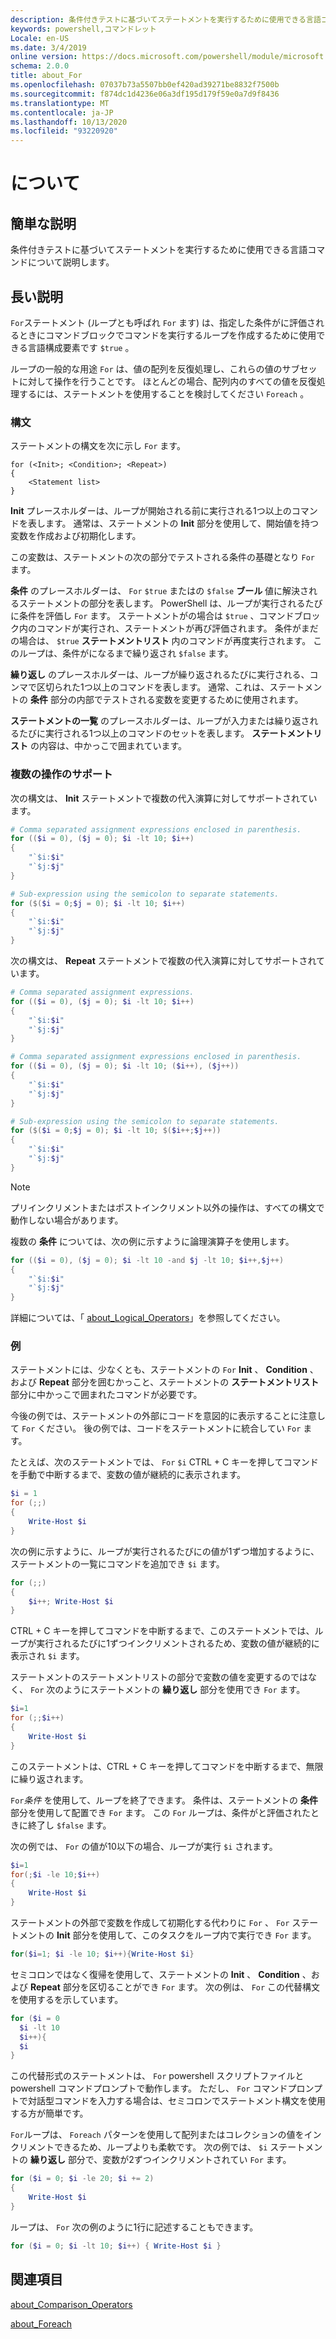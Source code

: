 ```yaml
---
description: 条件付きテストに基づいてステートメントを実行するために使用できる言語コマンドについて説明します。
keywords: powershell,コマンドレット
Locale: en-US
ms.date: 3/4/2019
online version: https://docs.microsoft.com/powershell/module/microsoft.powershell.core/about/about_for?view=powershell-7.1&WT.mc_id=ps-gethelp
schema: 2.0.0
title: about_For
ms.openlocfilehash: 07037b73a5507bb0ef420ad39271be8832f7500b
ms.sourcegitcommit: f874dc1d4236e06a3df195d179f59e0a7d9f8436
ms.translationtype: MT
ms.contentlocale: ja-JP
ms.lasthandoff: 10/13/2020
ms.locfileid: "93220920"
---
```

# <a name="about-for"></a>について

## <a name="short-description"></a>簡単な説明
条件付きテストに基づいてステートメントを実行するために使用できる言語コマンドについて説明します。

## <a name="long-description"></a>長い説明

`For`ステートメント (ループとも呼ばれ `For` ます) は、指定した条件がに評価されるときにコマンドブロックでコマンドを実行するループを作成するために使用できる言語構成要素です `$true` 。

ループの一般的な用途 `For` は、値の配列を反復処理し、これらの値のサブセットに対して操作を行うことです。 ほとんどの場合、配列内のすべての値を反復処理するには、ステートメントを使用することを検討してください `Foreach` 。

### <a name="syntax"></a>構文

ステートメントの構文を次に示し `For` ます。

```
for (<Init>; <Condition>; <Repeat>)
{
    <Statement list>
}
```

**Init** プレースホルダーは、ループが開始される前に実行される1つ以上のコマンドを表します。 通常は、ステートメントの **Init** 部分を使用して、開始値を持つ変数を作成および初期化します。

この変数は、ステートメントの次の部分でテストされる条件の基礎となり `For` ます。

**条件** のプレースホルダーは、 `For` `$true` またはの `$false` **ブール** 値に解決されるステートメントの部分を表します。 PowerShell は、ループが実行されるたびに条件を評価し `For` ます。 ステートメントがの場合は `$true` 、コマンドブロック内のコマンドが実行され、ステートメントが再び評価されます。 条件がまだの場合は、 `$true` **ステートメントリスト** 内のコマンドが再度実行されます。 このループは、条件がになるまで繰り返され `$false` ます。

**繰り返し** のプレースホルダーは、ループが繰り返されるたびに実行される、コンマで区切られた1つ以上のコマンドを表します。 通常、これは、ステートメントの **条件** 部分の内部でテストされる変数を変更するために使用されます。

**ステートメントの一覧** のプレースホルダーは、ループが入力または繰り返されるたびに実行される1つ以上のコマンドのセットを表します。 **ステートメントリスト** の内容は、中かっこで囲まれています。

### <a name="support-for-multiple-operations"></a>複数の操作のサポート

次の構文は、 **Init** ステートメントで複数の代入演算に対してサポートされています。

```powershell
# Comma separated assignment expressions enclosed in parenthesis.
for (($i = 0), ($j = 0); $i -lt 10; $i++)
{
    "`$i:$i"
    "`$j:$j"
}

# Sub-expression using the semicolon to separate statements.
for ($($i = 0;$j = 0); $i -lt 10; $i++)
{
    "`$i:$i"
    "`$j:$j"
}
```

次の構文は、 **Repeat** ステートメントで複数の代入演算に対してサポートされています。

```powershell
# Comma separated assignment expressions.
for (($i = 0), ($j = 0); $i -lt 10; $i++)
{
    "`$i:$i"
    "`$j:$j"
}

# Comma separated assignment expressions enclosed in parenthesis.
for (($i = 0), ($j = 0); $i -lt 10; ($i++), ($j++))
{
    "`$i:$i"
    "`$j:$j"
}

# Sub-expression using the semicolon to separate statements.
for ($($i = 0;$j = 0); $i -lt 10; $($i++;$j++))
{
    "`$i:$i"
    "`$j:$j"
}
```

> [!NOTE]
> プリインクリメントまたはポストインクリメント以外の操作は、すべての構文で動作しない場合があります。

複数の **条件** については、次の例に示すように論理演算子を使用します。

```powershell
for (($i = 0), ($j = 0); $i -lt 10 -and $j -lt 10; $i++,$j++)
{
    "`$i:$i"
    "`$j:$j"
}
```

詳細については、「 [about_Logical_Operators](about_Logical_Operators.md)」を参照してください。

### <a name="examples"></a>例

ステートメントには、少なくとも、ステートメントの `For` **Init** 、 **Condition** 、および **Repeat** 部分を囲むかっこと、ステートメントの **ステートメントリスト** 部分に中かっこで囲まれたコマンドが必要です。

今後の例では、ステートメントの外部にコードを意図的に表示することに注意して `For` ください。 後の例では、コードをステートメントに統合してい `For` ます。

たとえば、次のステートメントでは、 `For` `$i` CTRL + C キーを押してコマンドを手動で中断するまで、変数の値が継続的に表示されます。

```powershell
$i = 1
for (;;)
{
    Write-Host $i
}
```

次の例に示すように、ループが実行されるたびにの値が1ずつ増加するように、ステートメントの一覧にコマンドを追加でき `$i` ます。

```powershell
for (;;)
{
    $i++; Write-Host $i
}
```

CTRL + C キーを押してコマンドを中断するまで、このステートメントでは、ループが実行されるたびに1ずつインクリメントされるため、変数の値が継続的に表示され `$i` ます。

ステートメントのステートメントリストの部分で変数の値を変更するのではなく、 `For` 次のようにステートメントの **繰り返し** 部分を使用でき `For` ます。

```powershell
$i=1
for (;;$i++)
{
    Write-Host $i
}
```

このステートメントは、CTRL + C キーを押してコマンドを中断するまで、無限に繰り返されます。

`For`*条件* を使用して、ループを終了できます。 条件は、ステートメントの **条件** 部分を使用して配置でき `For` ます。 この `For` ループは、条件がと評価されたときに終了し `$false` ます。

次の例では、 `For` の値が10以下の場合、ループが実行 `$i` されます。

```powershell
$i=1
for(;$i -le 10;$i++)
{
    Write-Host $i
}
```

ステートメントの外部で変数を作成して初期化する代わりに `For` 、 `For` ステートメントの **Init** 部分を使用して、このタスクをループ内で実行でき `For` ます。

```powershell
for($i=1; $i -le 10; $i++){Write-Host $i}
```

セミコロンではなく復帰を使用して、ステートメントの **Init** 、 **Condition** 、および **Repeat** 部分を区切ることができ `For` ます。 次の例は、 `For` この代替構文を使用するを示しています。

```powershell
for ($i = 0
  $i -lt 10
  $i++){
  $i
}
```

この代替形式のステートメントは、 `For` powershell スクリプトファイルと powershell コマンドプロンプトで動作します。 ただし、 `For` コマンドプロンプトで対話型コマンドを入力する場合は、セミコロンでステートメント構文を使用する方が簡単です。

`For`ループは、 `Foreach` パターンを使用して配列またはコレクションの値をインクリメントできるため、ループよりも柔軟です。 次の例では、 `$i` ステートメントの **繰り返し** 部分で、変数が2ずつインクリメントされてい `For` ます。

```powershell
for ($i = 0; $i -le 20; $i += 2)
{
    Write-Host $i
}
```

ループは、 `For` 次の例のように1行に記述することもできます。

```powershell
for ($i = 0; $i -lt 10; $i++) { Write-Host $i }
```

## <a name="see-also"></a>関連項目

[about_Comparison_Operators](about_Comparison_Operators.md)

[about_Foreach](about_Foreach.md)

